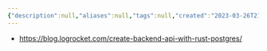 ```yaml
---
{"description":null,"aliases":null,"tags":null,"created":"2023-03-26T21:16:14","updated":"2023-07-15T21:33:04","title":"How to create a backend API with Rust and Postgres - LogRocket","dg-publish":true,"permalink":"/docs/How to create a backend API with Rust and Postgres - LogRocket/","dgPassFrontmatter":true}
---
```


- https://blog.logrocket.com/create-backend-api-with-rust-postgres/
